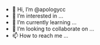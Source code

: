- 👋 Hi, I’m @apologycc
- 👀 I’m interested in ...
- 🌱 I’m currently learning ...
- 💞️ I’m looking to collaborate on ...
- 📫 How to reach me ...

<!---
apologycc/apologycc is a ✨ special ✨ repository because its `README.md` (this file) appears on your GitHub profile.
You can click the Preview link to take a look at your changes.
--->
